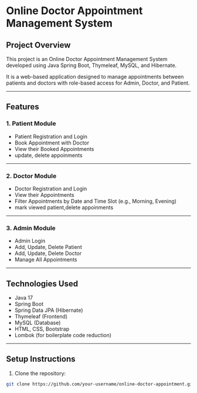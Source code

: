 # Online Doctor Appointment Management System

## Project Overview

This project is an Online Doctor Appointment Management System developed using Java Spring Boot, Thymeleaf, MySQL, and Hibernate.

It is a web-based application designed to manage appointments between patients and doctors with role-based access for Admin, Doctor, and Patient.

---

## Features

### 1. Patient Module
- Patient Registration and Login
- Book Appointment with Doctor
- View their Booked Appointments
- update, delete appoinments

---

### 2. Doctor Module
- Doctor Registration and Login
- View their Appointments
- Filter Appointments by Date and Time Slot (e.g., Morning, Evening)
- mark viewed patient,delete appoinments

---

### 3. Admin Module
- Admin Login
- Add, Update, Delete Patient
- Add, Update, Delete Doctor
- Manage All Appointments

---

## Technologies Used
- Java 17
- Spring Boot
- Spring Data JPA (Hibernate)
- Thymeleaf (Frontend)
- MySQL (Database)
- HTML, CSS, Bootstrap
- Lombok (for boilerplate code reduction)

---

## Setup Instructions

1. Clone the repository:
```bash
git clone https://github.com/your-username/online-doctor-appointment.git

